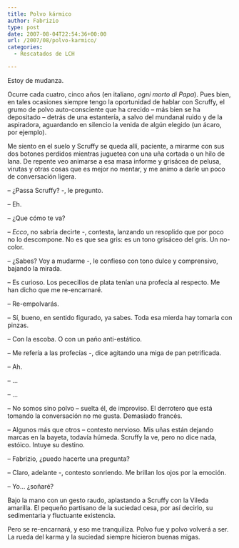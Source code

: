 ```yaml
---
title: Polvo kármico
author: Fabrizio
type: post
date: 2007-08-04T22:54:36+00:00
url: /2007/08/polvo-karmico/
categories:
  - Rescatados de LCH

---
```

Estoy de mudanza. 

Ocurre cada cuatro, cinco años (en italiano, _ogni morto di Papa_). Pues bien, en tales ocasiones siempre tengo la oportunidad de hablar con Scruffy, el grumo de polvo auto-consciente que ha crecido &#8211; más bien se ha depositado &#8211; detrás de una estantería, a salvo del mundanal ruido y de la aspiradora, aguardando en silencio la venida de algún elegido (un ácaro, por ejemplo).

Me siento en el suelo y Scruffy se queda allí, paciente, a mirarme con sus dos botones perdidos mientras juguetea con una uña cortada o un hilo de lana. De repente veo animarse a esa masa informe y grisácea de pelusa, virutas y otras cosas que es mejor no mentar, y me animo a darle un poco de conversación ligera.

&#8211; ¿Passa Scruffy? -, le pregunto. 

&#8211; Eh.

&#8211; ¿Que cómo te va?

&#8211; _Ecco_, no sabría decirte -, contesta, lanzando un resoplido que por poco no lo descompone. No es que sea gris: es un tono grisáceo del gris. Un no-color.

&#8211; ¿Sabes? Voy a mudarme -, le confieso con tono dulce y comprensivo, bajando la mirada.

&#8211; Es curioso. Los pececillos de plata tenían una profecía al respecto. Me han dicho que me re-encarnaré. 

&#8211; Re-empolvarás. 

&#8211; Sí, bueno, en sentido figurado, ya sabes. Toda esa mierda hay tomarla con pinzas.

&#8211; Con la escoba. O con un paño anti-estático.

&#8211; Me refería a las profecías -, dice agitando una miga de pan petrificada.

&#8211; Ah.

&#8211; &#8230;

&#8211; &#8230;

&#8211; No somos sino polvo &#8211; suelta él, de improviso. El derrotero que está tomando la conversación no me gusta. Demasiado francés. 

&#8211; Algunos más que otros &#8211; contesto nervioso. Mis uñas están dejando marcas en la bayeta, todavía húmeda. Scruffy la ve, pero no dice nada, estóico. Intuye su destino. 

&#8211; Fabrizio, ¿puedo hacerte una pregunta?

&#8211; Claro, adelante -, contesto sonriendo. Me brillan los ojos por la emoción.

&#8211; Yo&#8230; ¿soñaré?

Bajo la mano con un gesto raudo, aplastando a Scruffy con la Vileda amarilla. El pequeño partisano de la suciedad cesa, por así decirlo, su sedimentaria y fluctuante existencia.

Pero se re-encarnará, y eso me tranquiliza. Polvo fue y polvo volverá a ser. La rueda del karma y la suciedad siempre hicieron buenas migas.